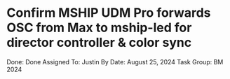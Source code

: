 # Confirm MSHIP UDM Pro forwards OSC from Max to mship-led for director controller & color sync

Done: Done
Assigned To: Justin
By Date: August 25, 2024
Task Group: BM 2024